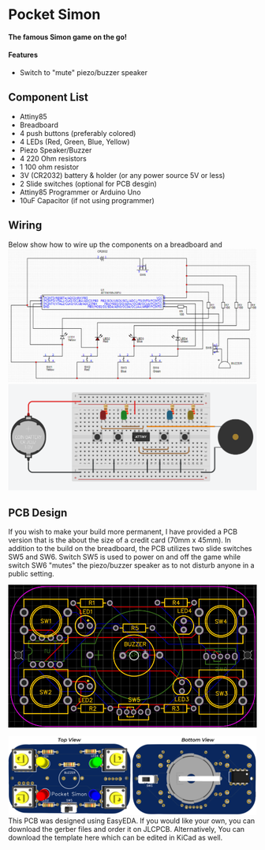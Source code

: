 # Pocket Simon
#### The famous Simon game on the go!
#### Features
+ Switch to "mute" piezo/buzzer speaker
## Component List
+ Attiny85
+ Breadboard
+ 4 push buttons (preferably colored)
+ 4 LEDs (Red, Green, Blue, Yellow)
+ Piezo Speaker/Buzzer
+ 4 220 Ohm resistors
+ 1 100 ohm resistor
+ 3V (CR2032) battery & holder (or any power source 5V or less)
+ 2 Slide switches (optional for PCB desgin) 
+ Attiny85 Programmer or Arduino Uno
+ 10uF Capacitor (if not using programmer)
## Wiring
Below show how to wire up the components on a breadboard and
![Schematic](https://github.com/NeonVulture/Arduino-Projects/blob/main/Pocket-Simon/Assets/Schematic.PNG "Schematic")
![Breadboard Wiring](https://github.com/NeonVulture/Arduino-Projects/blob/main/Pocket-Simon/Assets/Wiring_Diagram.PNG "Breadboard Wiring")
## PCB Design
If you wish to make your build more permanent, I have provided a PCB version that is the about the size of a credit card (70mm x 45mm). In addition to the build on the breadboard, the PCB utilizes two slide switches SW5 and SW6. Switch SW5 is used to power on and off the game while switch SW6 "mutes" the piezo/buzzer speaker as to not disturb anyone in a public setting.
<p align="center">
  <img src="https://github.com/NeonVulture/Arduino-Projects/blob/main/Pocket-Simon/Assets/PCB_FullView.PNG?raw=true" alt="PCB View"/>
</p>

![PCB 3D View](https://github.com/NeonVulture/Arduino-Projects/blob/main/Pocket-Simon/Assets/PCB_FullView_3D.PNG "PCB 3D View")
This PCB was designed using EasyEDA. If you would like your own, you can download the gerber files and order it on JLCPCB. Alternatively, You can download the template here which can be edited in KiCad as well.
